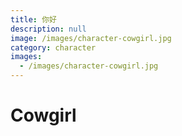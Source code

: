 ```yaml
---
title: 你好
description: null
image: /images/character-cowgirl.jpg
category: character
images:
  - /images/character-cowgirl.jpg
---
```


# Cowgirl
